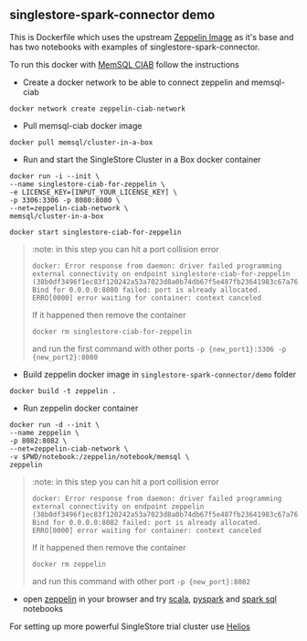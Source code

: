 ## singlestore-spark-connector demo

This is Dockerfile which uses the upstream [Zeppelin Image](https://hub.docker.com/r/apache/zeppelin/) as it's base
and has two notebooks with examples of singlestore-spark-connector.

To run this docker with [MemSQL CIAB](https://hub.docker.com/r/memsql/cluster-in-a-box) follow the instructions

* Create a docker network to be able to connect zeppelin and memsql-ciab
```
docker network create zeppelin-ciab-network
```

* Pull memsql-ciab docker image
```
docker pull memsql/cluster-in-a-box
```

* Run and start the SingleStore Cluster in a Box docker container

```
docker run -i --init \
--name singlestore-ciab-for-zeppelin \
-e LICENSE_KEY=[INPUT_YOUR_LICENSE_KEY] \
-p 3306:3306 -p 8080:8080 \
--net=zeppelin-ciab-network \
memsql/cluster-in-a-box
```
```
docker start singlestore-ciab-for-zeppelin
```
> :note: in this step you can hit a port collision error
>
> ```
> docker: Error response from daemon: driver failed programming external connectivity on endpoint singlestore-ciab-for-zeppelin
> (38b0df3496f1ec83f120242a53a7023d8a0b74db67f5e487fb23641983c67a76):
> Bind for 0.0.0.0:8080 failed: port is already allocated.
> ERRO[0000] error waiting for container: context canceled
> ```
>
> If it happened then remove the container
>
>`docker rm singlestore-ciab-for-zeppelin`
>
> and run the first command with other ports `-p {new_port1}:3306 -p {new_port2}:8080`

* Build zeppelin docker image in `singlestore-spark-connector/demo` folder

```
docker build -t zeppelin .
```

* Run zeppelin docker container
```
docker run -d --init \
--name zeppelin \
-p 8082:8082 \
--net=zeppelin-ciab-network \
-v $PWD/notebook:/zeppelin/notebook/memsql \
zeppelin
```

> :note: in this step you can hit a port collision error
>
> ```
> docker: Error response from daemon: driver failed programming external connectivity on endpoint zeppelin
> (38b0df3496f1ec83f120242a53a7023d8a0b74db67f5e487fb23641983c67a76):
> Bind for 0.0.0.0:8082 failed: port is already allocated.
> ERRO[0000] error waiting for container: context canceled
> ```
>
> If it happened then remove the container
>
>`docker rm zeppelin`
>
> and run this command with other port `-p {new_port}:8082`


* open [zeppelin](http://localhost:8082/next) in your browser and try
[scala](http://localhost:8082/next/#/notebook/2F8XQUKFG),
[pyspark](http://localhost:8082/next/#/notebook/2F6Y3APTX)
and [spark sql](http://localhost:8082/next/#/notebook/2F7PZ81H6) notebooks

For setting up more powerful SingleStore trial cluster use [Helios](https://www.singlestore.com/helios/)